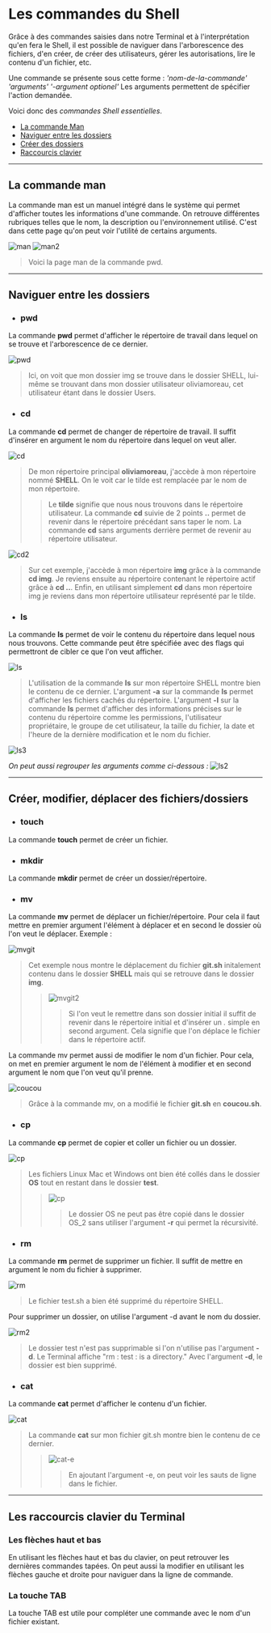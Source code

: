 # Les commandes du Shell

Grâce à des commandes saisies dans notre Terminal et à l'interprétation qu'en fera le Shell, il est possible de naviguer dans l'arborescence des fichiers, d'en créer, de créer des utilisateurs, gérer les autorisations, lire le contenu d'un fichier, etc. 

Une commande se présente sous cette forme : *'nom-de-la-commande'* *'arguments'* *'-argument optionel'*
Les arguments permettent de spécifier l'action demandée.

Voici donc des *commandes Shell essentielles*.

* [La commande Man](#man)
* [Naviguer entre les dossiers](#naviguer)
* [Créer des dossiers](#creer)
* [Raccourcis clavier](#raccourcis)

----------
<div id='man'/>

## La commande **man**

La commande man est un manuel intégré dans le système qui permet d'afficher toutes les informations d'une commande. On retrouve différentes rubriques telles que le nom, la description ou l'environnement utilisé. C'est dans cette page qu'on peut voir l'utilité de certains arguments.

![man](./img/man.png)
![man2](./img/man2.png)
> Voici la page man de la commande pwd.

-----
<div id='naviguer'/>

## Naviguer entre les dossiers

* ### pwd
La commande **pwd** permet d'afficher le répertoire de travail dans lequel on se trouve et l'arborescence de ce dernier.

![pwd](./img/pwd.png)

> Ici, on voit que mon dossier img se trouve dans le dossier SHELL, lui-même se trouvant dans mon dossier utilisateur oliviamoreau, cet utilisateur étant dans le dossier Users.

* ### cd 

La commande **cd** permet de changer de répertoire de travail. Il suffit d'insérer en argument le nom du répertoire dans lequel on veut aller. 

![cd](./img/cd.png)

> De mon répertoire principal **oliviamoreau**, j'accède à mon répertoire nommé **SHELL**. On le voit car le tilde est remplacée par le nom de mon répertoire. 
>> Le **tilde** signifie que nous nous trouvons dans le répertoire utilisateur. 
La commande **cd** suivie de 2 points **..** permet de revenir dans le répertoire précédant sans taper le nom.
La commande **cd** sans arguments derrière permet de revenir au répertoire utilisateur.

![cd2](./img/cd2.png)

> Sur cet exemple, j'accède à mon répertoire **img** grâce à la commande **cd img**. Je reviens ensuite au répertoire contenant le répertoire actif grâce à **cd ..**. Enfin, en utilisant simplement **cd** dans mon répertoire img je reviens dans mon répertoire utilisateur représenté par le tilde.


* ### ls

La commande **ls** permet de voir le contenu du répertoire dans lequel nous nous trouvons. Cette commande peut être spécifiée avec des flags qui permettront de cibler ce que l'on veut afficher.

![ls](./img/ls.png)

> L'utilisation de la commande **ls** sur mon répertoire SHELL montre bien le contenu de ce dernier.
L'argument **-a** sur la commande **ls** permet d'afficher les fichiers cachés du répertoire.
L'argument **-l** sur la commande **ls** permet d'afficher des informations précises sur le contenu du répertoire comme les permissions, l'utilisateur propriétaire, le groupe de cet utilisateur, la taille du fichier, la date et l'heure de la dernière modification et le nom du fichier.

![ls3](./img/ls3.png)

*On peut aussi regrouper les arguments comme ci-dessous :*
![ls2](./img/ls2.png)

----------
<div id='creer'/>

## Créer, modifier, déplacer des fichiers/dossiers

* ### touch
 La commande **touch** permet de créer un fichier.


* ### mkdir
La commande **mkdir** permet de créer un dossier/répertoire.

* ### mv
La commande **mv** permet de déplacer un fichier/répertoire. Pour cela il faut mettre en premier argument l'élément à déplacer et en second le dossier où l'on veut le déplacer. Exemple : 

![mvgit](./img/mvgit.png)

> Cet exemple nous montre le déplacement du fichier **git.sh** initalement contenu dans le dossier **SHELL** mais qui se retrouve dans le dossier **img**.
>>![mvgit2](./img/mvgit2.png) 
>>> Si l'on veut le remettre dans son dossier initial il suffit de revenir dans le répertoire initial et d'insérer un *.* simple en second argument. Cela signifie que l'on déplace le fichier dans le répertoire actif.

La commande mv permet aussi de modifier le nom d'un fichier. Pour cela, on met en premier argument le nom de l'élément à modifier et en second argument le nom que l'on veut qu'il prenne. 

![coucou](./img/coucou.png)

> Grâce à la commande mv, on a modifié le fichier **git.sh** en **coucou.sh**.


* ### cp
La commande **cp** permet de copier et coller un fichier ou un dossier.

![cp](./img/cp.png)
> Les fichiers Linux Mac et Windows ont bien été collés dans le dossier **OS** tout en restant dans le dossier **test**.
>>![cp](./img/cp2.png)
>>> Le dossier OS ne peut pas être copié dans le dossier OS_2 sans utiliser l'argument **-r** qui permet la récursivité.

* ### rm
La commande **rm** permet de supprimer un fichier. Il suffit de mettre en argument le nom du fichier à supprimer.

![rm](./img/rm.png)

> Le fichier test.sh a bien été supprimé du répertoire SHELL.

Pour supprimer un dossier, on utilise l'argument -d avant le nom du dossier.

![rm2](./img/rm2.png)

> Le dossier test n'est pas supprimable si l'on n'utilise pas l'argument **-d**. Le Terminal affiche "rm : test : is a directory." Avec l'argument **-d**, le dossier est bien supprimé.

* ### cat
La commande **cat** permet d'afficher le contenu d'un fichier.

![cat](./img/cat.png)
> La commande **cat** sur mon fichier git.sh montre bien le contenu de ce dernier.
>> ![cat-e](./img/cat-e.png)
>>> En ajoutant l'argument -e, on peut voir les sauts de ligne dans le fichier.

----
<div id='raccourcis'/>

## Les raccourcis clavier du Terminal

### Les flèches haut et bas
En utilisant les flèches haut et bas du clavier, on peut retrouver les dernières commandes tapées. On peut aussi la modifier en utilisant les flèches gauche et droite pour naviguer dans la ligne de commande.

### La touche TAB
La touche TAB est utile pour compléter une commande avec le nom d'un fichier existant. 


